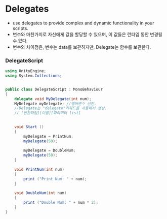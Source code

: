 Delegates
=========
- use delegates to provide complex and dynamic functionality in your scripts.
- 변수와 마찬가지로 자신에게 값을 할당할 수 있으며, 이 값들은 런타임 동안 변경될 수 있다.
- 변수와 차이점은, 변수는 data를 보관하지만, Delegate는 함수를 보관한다.

### DelegateScript
```c#
using UnityEngine;
using System.Collections;


public class DelegateScript : MonoBehaviour 
{   
    delegate void MyDelegate(int num);
    MyDelegate myDelegate; //멤버변수 선언.
    //Delegate는 "delegate"키워드를 사용해서 생성.
    // [반환타입][이름][파라미터 list]
    

    void Start () 
    {
        myDelegate = PrintNum;
        myDelegate(50);
        
        myDelegate = DoubleNum;
        myDelegate(50);
    }
    
    void PrintNum(int num)
    {
        print ("Print Num: " + num);
    }
    
    void DoubleNum(int num)
    {
        print ("Double Num: " + num * 2);
    }
}
```
